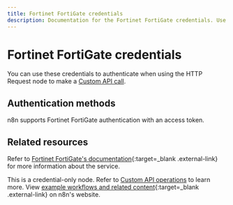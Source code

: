 ```yaml
---
title: Fortinet FortiGate credentials
description: Documentation for the Fortinet FortiGate credentials. Use these credentials to authenticate Fortinet FortiGate in n8n, a workflow automation platform.
---
```


# Fortinet FortiGate credentials

You can use these credentials to authenticate when using the HTTP Request node to make a [Custom API call](/integrations/custom-operations/).

## Authentication methods

n8n supports Fortinet FortiGate authentication with an access token.

## Related resources

Refer to [Fortinet FortiGate's documentation](https://docs.fortinet.com/document/fortigate/7.4.0/administration-guide/940602/using-apis){:target=_blank .external-link} for more information about the service.

This is a credential-only node. Refer to [Custom API operations](/integrations/custom-operations/) to learn more. View [example workflows and related content](https://n8n.io/integrations/fortinet-fortigate/){:target=_blank .external-link} on n8n's website.
